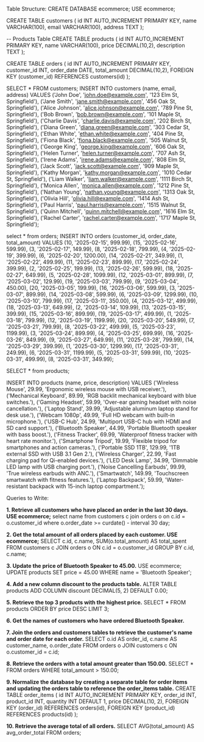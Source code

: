 Table Structure:
CREATE DATABASE ecommerce;
USE ecommerce;

CREATE TABLE customers (
    id INT AUTO_INCREMENT PRIMARY KEY,
    name VARCHAR(100),
    email VARCHAR(100),
    address TEXT
);

-- Products Table
CREATE TABLE products (
    id INT AUTO_INCREMENT PRIMARY KEY,
    name VARCHAR(100),
    price DECIMAL(10,2),
    description TEXT
);

CREATE TABLE orders (
    id INT AUTO_INCREMENT PRIMARY KEY,
    customer_id INT,
    order_date DATE,
    total_amount DECIMAL(10,2),
    FOREIGN KEY (customer_id) REFERENCES customers(id)
);

SELECT * FROM customers;
INSERT INTO customers (name, email, address)
VALUES
('John Doe', 'john.doe@example.com', '123 Elm St, Springfield'),
('Jane Smith', 'jane.smith@example.com', '456 Oak St, Springfield'),
('Alice Johnson', 'alice.johnson@example.com', '789 Pine St, Springfield'),
('Bob Brown', 'bob.brown@example.com', '101 Maple St, Springfield'),
('Charlie Davis', 'charlie.davis@example.com', '202 Birch St, Springfield'),
('Diana Green', 'diana.green@example.com', '303 Cedar St, Springfield'),
('Ethan White', 'ethan.white@example.com', '404 Pine St, Springfield'),
('Fiona Black', 'fiona.black@example.com', '505 Walnut St, Springfield'),
('George King', 'george.king@example.com', '606 Oak St, Springfield'),
('Helen Turner', 'helen.turner@example.com', '707 Ash St, Springfield'),
('Irene Adams', 'irene.adams@example.com', '808 Elm St, Springfield'),
('Jack Scott', 'jack.scott@example.com', '909 Maple St, Springfield'),
('Kathy Morgan', 'kathy.morgan@example.com', '1010 Cedar St, Springfield'),
('Liam Walker', 'liam.walker@example.com', '1111 Birch St, Springfield'),
('Monica Allen', 'monica.allen@example.com', '1212 Pine St, Springfield'),
('Nathan Young', 'nathan.young@example.com', '1313 Oak St, Springfield'),
('Olivia Hill', 'olivia.hill@example.com', '1414 Ash St, Springfield'),
('Paul Harris', 'paul.harris@example.com', '1515 Walnut St, Springfield'),
('Quinn Mitchell', 'quinn.mitchell@example.com', '1616 Elm St, Springfield'),
('Rachel Carter', 'rachel.carter@example.com', '1717 Maple St, Springfield');

select * from orders;
INSERT INTO orders (customer_id, order_date, total_amount)
VALUES
(10, '2025-02-15', 999.99),
(15, '2025-02-16', 599.99),
(3, '2025-02-17', 149.99),
(8, '2025-02-18', 799.99),
(4, '2025-02-19', 399.99),
(6, '2025-02-20', 1200.00),
(14, '2025-02-21', 349.99),
(1, '2025-02-22', 499.99),
(11, '2025-02-23', 899.99),
(17, '2025-02-24', 399.99),
(2, '2025-02-25', 199.99),
(13, '2025-02-26', 599.99),
(18, '2025-02-27', 649.99),
(5, '2025-02-28', 1099.99),
(12, '2025-03-01', 899.99),
(7, '2025-03-02', 129.99),
(19, '2025-03-03', 799.99),
(9, '2025-03-04', 450.00),
(20, '2025-03-05', 199.99),
(16, '2025-03-06', 599.99),
(3, '2025-03-07', 899.99),
(14, '2025-03-08', 599.99),
(6, '2025-03-09', 1299.99),
(10, '2025-03-10', 799.99),
(17, '2025-03-11', 350.00),
(4, '2025-03-12', 499.99),
(18, '2025-03-13', 649.99),
(2, '2025-03-14', 109.99),
(13, '2025-03-15', 399.99),
(15, '2025-03-16', 899.99),
(19, '2025-03-17', 499.99),
(1, '2025-03-18', 799.99),
(12, '2025-03-19', 1199.99),
(20, '2025-03-20', 549.99),
(7, '2025-03-21', 799.99),
(8, '2025-03-22', 499.99),
(5, '2025-03-23', 1199.99),
(3, '2025-03-24', 899.99),
(4, '2025-03-25', 699.99),
(16, '2025-03-26', 849.99),
(9, '2025-03-27', 649.99),
(11, '2025-03-28', 799.99),
(14, '2025-03-29', 399.99),
(1, '2025-03-30', 1299.99),
(17, '2025-03-31', 249.99),
(6, '2025-03-31', 1199.99),
(5, '2025-03-31', 599.99),
(10, '2025-03-31', 499.99),
(8, '2025-03-31', 349.99);

SELECT * from products;

INSERT INTO products (name, price, description)
VALUES
('Wireless Mouse', 29.99, 'Ergonomic wireless mouse with USB receiver.'),
('Mechanical Keyboard', 89.99, 'RGB backlit mechanical keyboard with blue switches.'),
('Gaming Headset', 59.99, 'Over-ear gaming headset with noise cancellation.'),
('Laptop Stand', 39.99, 'Adjustable aluminum laptop stand for desk use.'),
('Webcam 1080p', 49.99, 'Full HD webcam with built-in microphone.'),
('USB-C Hub', 24.99, 'Multiport USB-C hub with HDMI and SD card support.'),
('Bluetooth Speaker', 44.99, 'Portable Bluetooth speaker with bass boost.'),
('Fitness Tracker', 69.99, 'Waterproof fitness tracker with heart rate monitor.'),
('Smartphone Tripod', 19.99, 'Flexible tripod for smartphones and action cameras.'),
('Portable SSD 1TB', 129.99, '1TB external SSD with USB 3.1 Gen 2.'),
('Wireless Charger', 22.99, 'Fast charging pad for Qi-enabled devices.'),
('LED Desk Lamp', 34.99, 'Dimmable LED lamp with USB charging port.'),
('Noise Cancelling Earbuds', 99.99, 'True wireless earbuds with ANC.'),
('Smartwatch', 149.99, 'Touchscreen smartwatch with fitness features.'),
('Laptop Backpack', 59.99, 'Water-resistant backpack with 15-inch laptop compartment.');


Queries to Write:

**1. Retrieve all customers who have placed an order in the last 30 days.
USE ecommerce;**
select name from customers c
join orders o on c.id = o.customer_id
where o.order_date >= curdate() - interval 30 day;

**2. Get the total amount of all orders placed by each customer.
USE ecommerce;**
SELECT c.id, c.name, SUM(o.total_amount) AS total_spent
FROM customers c
JOIN orders o ON c.id = o.customer_id
GROUP BY c.id, c.name;

**3. Update the price of Bluetooth Speaker to 45.00.**
USE ecommerce;
UPDATE products
SET price = 45.00
WHERE name = 'Bluetooth Speaker';

**4. Add a new column discount to the products table.**
ALTER TABLE products
ADD COLUMN discount DECIMAL(5, 2) DEFAULT 0.00;

**5. Retrieve the top 3 products with the highest price.**
SELECT * 
FROM products 
ORDER BY price DESC 
LIMIT 3;

**6. Get the names of customers who have ordered  Bluetooth Speaker.**


**7. Join the orders and customers tables to retrieve the customer's name and order date for each order.** 
SELECT o.id AS order_id, c.name AS customer_name, o.order_date
FROM orders o
JOIN customers c ON o.customer_id = c.id;

**8. Retrieve the orders with a total amount greater than 150.00.**
SELECT * FROM orders
WHERE total_amount > 150.00;


**9. Normalize the database by creating a separate table for order items and updating the orders table to reference the order_items table.**
CREATE TABLE order_items (
    id INT AUTO_INCREMENT PRIMARY KEY,
    order_id INT,
    product_id INT,
    quantity INT DEFAULT 1,
    price DECIMAL(10, 2),
    FOREIGN KEY (order_id) REFERENCES orders(id),
    FOREIGN KEY (product_id) REFERENCES products(id)
);

**10. Retrieve the average total of all orders.**
SELECT AVG(total_amount) AS avg_order_total
FROM orders;

